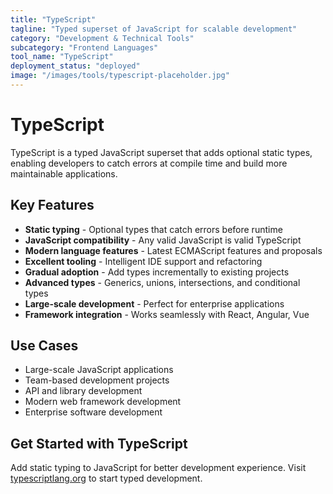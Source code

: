 ```yaml
---
title: "TypeScript"
tagline: "Typed superset of JavaScript for scalable development"
category: "Development & Technical Tools"
subcategory: "Frontend Languages"
tool_name: "TypeScript"
deployment_status: "deployed"
image: "/images/tools/typescript-placeholder.jpg"
---
```


# TypeScript

TypeScript is a typed JavaScript superset that adds optional static types, enabling developers to catch errors at compile time and build more maintainable applications.

## Key Features

- **Static typing** - Optional types that catch errors before runtime
- **JavaScript compatibility** - Any valid JavaScript is valid TypeScript
- **Modern language features** - Latest ECMAScript features and proposals
- **Excellent tooling** - Intelligent IDE support and refactoring
- **Gradual adoption** - Add types incrementally to existing projects
- **Advanced types** - Generics, unions, intersections, and conditional types
- **Large-scale development** - Perfect for enterprise applications
- **Framework integration** - Works seamlessly with React, Angular, Vue

## Use Cases

- Large-scale JavaScript applications
- Team-based development projects
- API and library development
- Modern web framework development
- Enterprise software development

## Get Started with TypeScript

Add static typing to JavaScript for better development experience. Visit [typescriptlang.org](https://www.typescriptlang.org) to start typed development.